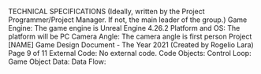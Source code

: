 TECHNICAL SPECIFICATIONS (Ideally, written by the Project Programmer/Project Manager. If not, the main leader of the group.) 
Game Engine: The game engine is Unreal Engine 4.26.2
Platform and OS: The platform will be PC
Camera Angle: The camera angle is first person
Project [NAME] Game Design Document - The Year 2021 (Created by Rogelio Lara)
Page 9 of 11 
External Code: No external code.
Code Objects: 
Control Loop: 
Game Object Data: 
Data Flow: 
